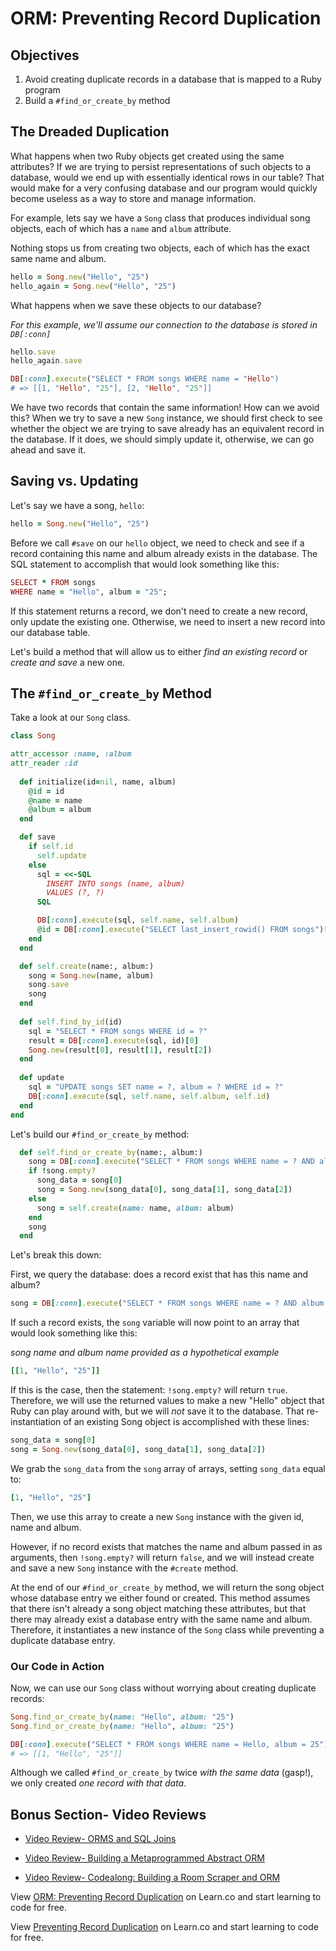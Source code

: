 # ORM: Preventing Record Duplication

## Objectives

1. Avoid creating duplicate records in a database that is mapped to a Ruby program 
2. Build a `#find_or_create_by` method

## The Dreaded Duplication

What happens when two Ruby objects get created using the same attributes? If we are trying to persist representations of such objects to a database, would we end up with essentially identical rows in our table? That would make for a very confusing database and our program would quickly become useless as a way to store and manage information. 

For example, lets say we have a `Song` class that produces individual song objects, each of which has a `name` and `album` attribute.

Nothing stops us from creating two objects, each of which has the exact same name and album. 

```ruby
hello = Song.new("Hello", "25")
hello_again = Song.new("Hello", "25")
```

What happens when we save these objects to our database?

*For this example, we'll assume our connection to the database is stored in `DB[:conn]`*

```ruby
hello.save
hello_again.save

DB[:conn].execute("SELECT * FROM songs WHERE name = "Hello")
# => [[1, "Hello", "25"], [2, "Hello", "25"]]
```

We have two records that contain the same information! How can we avoid this? When we try to save a new `Song` instance, we should first check to see whether the object we are trying to save already has an equivalent record in the database. If it does, we should simply update it, otherwise, we can go ahead and save it. 

## Saving vs. Updating

Let's say we have a song, `hello`:

```ruby
hello = Song.new("Hello", "25")
```

Before we call `#save` on our `hello` object, we need to check and see if a record containing this name and album already exists in the database. The SQL statement to accomplish that would look something like this:

```ruby
SELECT * FROM songs
WHERE name = "Hello", album = "25";
```

If this statement returns a record, we don't need to create a new record, only update the existing one. Otherwise, we need to insert a new record into our database table. 

Let's build a method that will allow us to either *find an existing record* or *create and save* a new one. 

## The `#find_or_create_by` Method

Take a look at our `Song` class. 

```ruby
class Song

attr_accessor :name, :album
attr_reader :id
  
  def initialize(id=nil, name, album)
    @id = id
    @name = name
    @album = album
  end

  def save
    if self.id 
      self.update
    else
      sql = <<-SQL
        INSERT INTO songs (name, album) 
        VALUES (?, ?)
      SQL

      DB[:conn].execute(sql, self.name, self.album)
      @id = DB[:conn].execute("SELECT last_insert_rowid() FROM songs")[0][0]
    end
  end

  def self.create(name:, album:)
    song = Song.new(name, album)
    song.save
    song
  end
  
  def self.find_by_id(id)
    sql = "SELECT * FROM songs WHERE id = ?"
    result = DB[:conn].execute(sql, id)[0]
    Song.new(result[0], result[1], result[2])
  end
  
  def update
    sql = "UPDATE songs SET name = ?, album = ? WHERE id = ?"
    DB[:conn].execute(sql, self.name, self.album, self.id)
  end
end
``` 

Let's build our `#find_or_create_by` method:

```ruby
  def self.find_or_create_by(name:, album:)
    song = DB[:conn].execute("SELECT * FROM songs WHERE name = ? AND album = ?", name, album)
    if !song.empty?
      song_data = song[0]
      song = Song.new(song_data[0], song_data[1], song_data[2])
    else
      song = self.create(name: name, album: album)
    end
    song
  end 
```

Let's break this down: 

First, we query the database: does a record exist that has this name and album? 

```ruby
song = DB[:conn].execute("SELECT * FROM songs WHERE name = ? AND album = ?", name, album)
```

If such a record exists, the `song` variable will now point to an array that would look something like this:

*song name and album name provided as a hypothetical example*

```ruby
[[1, "Hello", "25"]]
```

If this is the case, then the statement: `!song.empty?` will return `true`. Therefore, we will use the returned values to make a new "Hello" object that Ruby can play around with, but we will *not* save it to the database. That re-instantiation of an existing Song object is accomplished with these lines:

```ruby
song_data = song[0]
song = Song.new(song_data[0], song_data[1], song_data[2])
```

We grab the `song_data` from the `song` array of arrays, setting `song_data` equal to:

```ruby
[1, "Hello", "25"]
```

Then, we use this array to create a new `Song` instance with the given id, name and album. 

However, if no record exists that matches the name and album passed in as arguments, then `!song.empty?` will return `false`, and we will instead create and save a new `Song` instance with the `#create` method.

At the end of our `#find_or_create_by` method, we will return the song object whose database entry we either found or created. This method assumes that there isn't already a song object matching these attributes, but that there may already exist a database entry with the same name and album. Therefore, it instantiates a new instance of the `Song` class while preventing a duplicate database entry.

### Our Code in Action

Now, we can use our `Song` class without worrying about creating duplicate records:

```ruby
Song.find_or_create_by(name: "Hello", album: "25")
Song.find_or_create_by(name: "Hello", album: "25")

DB[:conn].execute("SELECT * FROM songs WHERE name = Hello, album = 25")
# => [[1, "Hello", "25"]]
```

Although we called `#find_or_create_by` twice *with the same data* (gasp!), we only created *one record with that data*. 

## Bonus Section- Video Reviews

* [Video Review- ORMS and SQL Joins](https://www.youtube.com/watch?v=mZROu5oSWfI)

* [Video Review- Building a Metaprogrammed Abstract ORM](https://www.youtube.com/watch?v=hts7TjpPw-8) 

* [Video Review- Codealong: Building a Room Scraper and ORM](https://www.youtube.com/watch?v=1eIgKGukBlg) 

<p data-visibility='hidden'>View <a href='https://learn.co/lessons/orm-find-or-create-by' title='ORM: Preventing Record Duplication'>ORM: Preventing Record Duplication</a> on Learn.co and start learning to code for free.</p>

<p class='util--hide'>View <a href='https://learn.co/lessons/orm-find-or-create-by'>Preventing Record Duplication</a> on Learn.co and start learning to code for free.</p>
